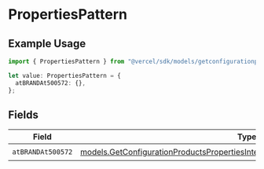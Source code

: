 # PropertiesPattern

## Example Usage

```typescript
import { PropertiesPattern } from "@vercel/sdk/models/getconfigurationproductsop.js";

let value: PropertiesPattern = {
  atBRANDAt500572: {},
};
```

## Fields

| Field                                                                                                                                                                    | Type                                                                                                                                                                     | Required                                                                                                                                                                 | Description                                                                                                                                                              |
| ------------------------------------------------------------------------------------------------------------------------------------------------------------------------ | ------------------------------------------------------------------------------------------------------------------------------------------------------------------------ | ------------------------------------------------------------------------------------------------------------------------------------------------------------------------ | ------------------------------------------------------------------------------------------------------------------------------------------------------------------------ |
| `atBRANDAt500572`                                                                                                                                                        | [models.GetConfigurationProductsPropertiesIntegrationsResponse200AtBRANDAt500572](../models/getconfigurationproductspropertiesintegrationsresponse200atbrandat500572.md) | :heavy_check_mark:                                                                                                                                                       | N/A                                                                                                                                                                      |